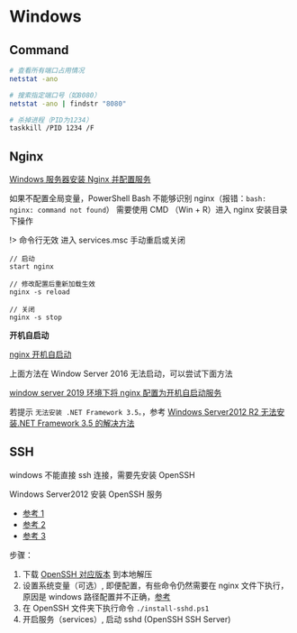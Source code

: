 # Windows

## Command

```bash
# 查看所有端口占用情况
netstat -ano

# 搜索指定端口号（如8080）
netstat -ano | findstr "8080"

# 杀掉进程（PID为1234）
taskkill /PID 1234 /F
```

## Nginx

[Windows 服务器安装 Nginx 并配置服务](https://blog.winsky.wang/Nginx/Windows%E6%9C%8D%E5%8A%A1%E5%99%A8%E5%AE%89%E8%A3%85Nginx%E5%B9%B6%E9%85%8D%E7%BD%AE%E6%9C%8D%E5%8A%A1/)

如果不配置全局变量，PowerShell Bash 不能够识别 nginx（报错：`bash: nginx: command not found`） 需要使用 CMD （Win + R）进入 nginx 安装目录下操作

!> 命令行无效 进入 services.msc 手动重启或关闭

```
// 启动
start nginx

// 修改配置后重新加载生效
nginx -s reload

// 关闭
nginx -s stop
```

**开机自启动**

[nginx 开机自启动](https://serverok.in/auto-start-nginx-on-windows)

上面方法在 Window Server 2016 无法启动，可以尝试下面方法

[window server 2019 环境下将 nginx 配置为开机自启动服务](https://www.cnblogs.com/reblue520/p/15098471.html)

若提示 `无法安装 .NET Framework 3.5。`，参考 [Windows Server2012 R2 无法安装.NET Framework 3.5 的解决方法](https://www.cnblogs.com/luckyyang/p/13898791.html)

## SSH

windows 不能直接 ssh 连接，需要先安装 OpenSSH

Windows Server2012 安装 OpenSSH 服务

- [参考 1](https://segmentfault.com/a/1190000020166803)
- [参考 2](https://www.pianshen.com/article/87221730998/)
- [参考 3](https://www.pianshen.com/article/637599765/)

步骤：

1. 下载 [OpenSSH 对应版本](https://github.com/PowerShell/Win32-OpenSSH/releases) 到本地解压
2. 设置系统变量（可选）, 即便配置，有些命令仍然需要在 nginx 文件下执行，原因是 windows 路径配置并不正确，[参考](https://segmentfault.com/q/1010000002514451)
3. 在 OpenSSH 文件夹下执行命令 `./install-sshd.ps1`
4. 开启服务（services）, 启动 sshd (OpenSSH SSH Server)
